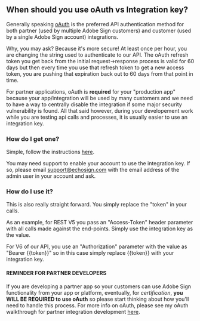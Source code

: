 ## When should you use oAuth vs Integration key?
Generally speaking [oAuth](https://secure.echosign.com/public/static/oauthDoc) is the preferred API authentication method for both partner (used by multiple Adobe Sign customers) and customer (used by a single Adobe Sign account) integrations.

Why, you may ask? Because it's more secure! At least once per hour, you are changing the string used to authenticate to our API.  The oAuth refresh token you get back from the initial request->response process is valid for 60 days but then every time you use that refresh token to get a new access token, you are pushing that expiration back out to 60 days from that point in time.

For partner applications, oAuth is __required__ for your "production app" because your app/integration will be used by many customers and we need to have a way to centrally disable the integration if some major security vulnerability is found. All that said however, during your developement work while you are testing api calls and processes, it is usually easier to use an integration key. 

### How do I get one?  
Simple, follow the instructions [here](https://helpx.adobe.com/sign/kb/how-to-create-an-integration-key.html).

You may need support to enable your account to use the integration key.  If so, please email support@echosign.com with the email address of the admin user in your account and ask.

### How do I use it?
This is also really straight forward.  You simply replace the "token" in your calls.

As an example, for REST V5 you pass an "Access-Token" header parameter with all calls made against the end-points. Simply use the integration key as the value.  

For V6 of our API, you use an "Authorization" parameter with the value as "Bearer {{token}}" so in this case simply replace {{token}} with your integration key.

#### REMINDER FOR PARTNER DEVELOPERS
If you are developing a partner app so your customers can use Adobe Sign functionality from your app or platform, eventually, for *certification*, __you WILL BE REQUIRED to use oAuth__ so please start thinking about how you'll need to handle this process. For more info on oAuth, please see my oAuth walkthrough for partner integration development [here](https://github.com/skaboy71/AdobeSign-resources/blob/master/Partner%20oAuth%20Walkthrough.md).
